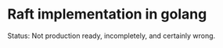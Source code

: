 Raft implementation in golang
=============================

Status: Not production ready, incompletely, and certainly wrong.